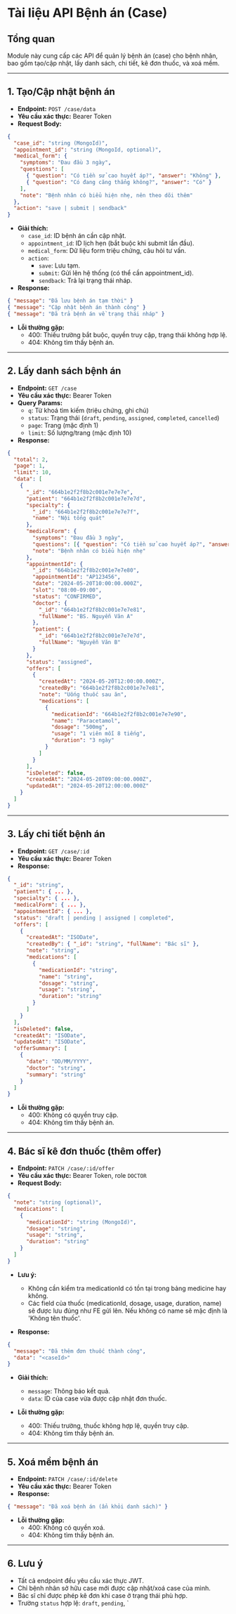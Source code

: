 # Tài liệu API Bệnh án (Case)

## Tổng quan

Module này cung cấp các API để quản lý bệnh án (case) cho bệnh nhân, bao gồm tạo/cập nhật, lấy danh sách, chi tiết, kê đơn thuốc, và xoá mềm.

---

## 1. Tạo/Cập nhật bệnh án

- **Endpoint:** `POST /case/data`
- **Yêu cầu xác thực:** Bearer Token
- **Request Body:**

```json
{
  "case_id": "string (MongoId)",
  "appointment_id": "string (MongoId, optional)",
  "medical_form": {
    "symptoms": "Đau đầu 3 ngày",
    "questions": [
      { "question": "Có tiền sử cao huyết áp?", "answer": "Không" },
      { "question": "Có đang căng thẳng không?", "answer": "Có" }
    ],
    "note": "Bệnh nhân có biểu hiện nhẹ, nên theo dõi thêm"
  },
  "action": "save | submit | sendback"
}
```

- **Giải thích:**
  - `case_id`: ID bệnh án cần cập nhật.
  - `appointment_id`: ID lịch hẹn (bắt buộc khi submit lần đầu).
  - `medical_form`: Dữ liệu form triệu chứng, câu hỏi tư vấn.
  - `action`:
    - `save`: Lưu tạm.
    - `submit`: Gửi lên hệ thống (có thể cần appointment_id).
    - `sendback`: Trả lại trạng thái nháp.
- **Response:**

```json
{ "message": "Đã lưu bệnh án tạm thời" }
{ "message": "Cập nhật bệnh án thành công" }
{ "message": "Đã trả bệnh án về trạng thái nháp" }
```

- **Lỗi thường gặp:**
  - 400: Thiếu trường bắt buộc, quyền truy cập, trạng thái không hợp lệ.
  - 404: Không tìm thấy bệnh án.

---

## 2. Lấy danh sách bệnh án

- **Endpoint:** `GET /case`
- **Yêu cầu xác thực:** Bearer Token
- **Query Params:**
  - `q`: Từ khoá tìm kiếm (triệu chứng, ghi chú)
  - `status`: Trạng thái (`draft`, `pending`, `assigned`, `completed`, `cancelled`)
  - `page`: Trang (mặc định 1)
  - `limit`: Số lượng/trang (mặc định 10)
- **Response:**

```json
{
  "total": 2,
  "page": 1,
  "limit": 10,
  "data": [
    {
      "_id": "664b1e2f2f8b2c001e7e7e7e",
      "patient": "664b1e2f2f8b2c001e7e7e7d",
      "specialty": {
        "_id": "664b1e2f2f8b2c001e7e7e7f",
        "name": "Nội tổng quát"
      },
      "medicalForm": {
        "symptoms": "Đau đầu 3 ngày",
        "questions": [{ "question": "Có tiền sử cao huyết áp?", "answer": "Không" }],
        "note": "Bệnh nhân có biểu hiện nhẹ"
      },
      "appointmentId": {
        "_id": "664b1e2f2f8b2c001e7e7e80",
        "appointmentId": "AP123456",
        "date": "2024-05-20T10:00:00.000Z",
        "slot": "08:00-09:00",
        "status": "CONFIRMED",
        "doctor": {
          "_id": "664b1e2f2f8b2c001e7e7e81",
          "fullName": "BS. Nguyễn Văn A"
        },
        "patient": {
          "_id": "664b1e2f2f8b2c001e7e7e7d",
          "fullName": "Nguyễn Văn B"
        }
      },
      "status": "assigned",
      "offers": [
        {
          "createdAt": "2024-05-20T12:00:00.000Z",
          "createdBy": "664b1e2f2f8b2c001e7e7e81",
          "note": "Uống thuốc sau ăn",
          "medications": [
            {
              "medicationId": "664b1e2f2f8b2c001e7e7e90",
              "name": "Paracetamol",
              "dosage": "500mg",
              "usage": "1 viên mỗi 8 tiếng",
              "duration": "3 ngày"
            }
          ]
        }
      ],
      "isDeleted": false,
      "createdAt": "2024-05-20T09:00:00.000Z",
      "updatedAt": "2024-05-20T12:00:00.000Z"
    }
  ]
}
```

---

## 3. Lấy chi tiết bệnh án

- **Endpoint:** `GET /case/:id`
- **Yêu cầu xác thực:** Bearer Token
- **Response:**

```json
{
  "_id": "string",
  "patient": { ... },
  "specialty": { ... },
  "medicalForm": { ... },
  "appointmentId": { ... },
  "status": "draft | pending | assigned | completed",
  "offers": [
    {
      "createdAt": "ISODate",
      "createdBy": { "_id": "string", "fullName": "Bác sĩ" },
      "note": "string",
      "medications": [
        {
          "medicationId": "string",
          "name": "string",
          "dosage": "string",
          "usage": "string",
          "duration": "string"
        }
      ]
    }
  ],
  "isDeleted": false,
  "createdAt": "ISODate",
  "updatedAt": "ISODate",
  "offerSummary": [
    {
      "date": "DD/MM/YYYY",
      "doctor": "string",
      "summary": "string"
    }
  ]
}
```

- **Lỗi thường gặp:**
  - 400: Không có quyền truy cập.
  - 404: Không tìm thấy bệnh án.

---

## 4. Bác sĩ kê đơn thuốc (thêm offer)

- **Endpoint:** `PATCH /case/:id/offer`
- **Yêu cầu xác thực:** Bearer Token, role `DOCTOR`
- **Request Body:**

```json
{
  "note": "string (optional)",
  "medications": [
    {
      "medicationId": "string (MongoId)",
      "dosage": "string",
      "usage": "string",
      "duration": "string"
    }
  ]
}
```

- **Lưu ý:**

  - Không cần kiểm tra medicationId có tồn tại trong bảng medicine hay không.
  - Các field của thuốc (medicationId, dosage, usage, duration, name) sẽ được lưu đúng như FE gửi lên. Nếu không có name sẽ mặc định là 'Không tên thuốc'.

- **Response:**

```json
{
  "message": "Đã thêm đơn thuốc thành công",
  "data": "<caseId>"
}
```

- **Giải thích:**

  - `message`: Thông báo kết quả.
  - `data`: ID của case vừa được cập nhật đơn thuốc.

- **Lỗi thường gặp:**
  - 400: Thiếu trường, thuốc không hợp lệ, quyền truy cập.
  - 404: Không tìm thấy bệnh án.

---

## 5. Xoá mềm bệnh án

- **Endpoint:** `PATCH /case/:id/delete`
- **Yêu cầu xác thực:** Bearer Token
- **Response:**

```json
{ "message": "Đã xoá bệnh án (ẩn khỏi danh sách)" }
```

- **Lỗi thường gặp:**
  - 400: Không có quyền xoá.
  - 404: Không tìm thấy bệnh án.

---

## 6. Lưu ý

- Tất cả endpoint đều yêu cầu xác thực JWT.
- Chỉ bệnh nhân sở hữu case mới được cập nhật/xoá case của mình.
- Bác sĩ chỉ được phép kê đơn khi case ở trạng thái phù hợp.
- Trường `status` hợp lệ: `draft`, `pending`, `
